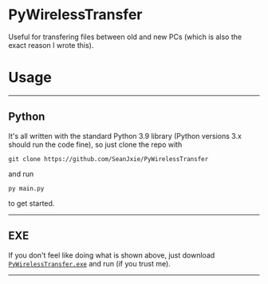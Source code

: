 # PyWirelessTransfer
Useful for transfering files between old and new PCs (which is also the exact reason I wrote this).

# Usage
---
## Python
It's all written with the standard Python 3.9 library (Python versions 3.x should run the code fine), so just clone the repo with
```
git clone https://github.com/SeanJxie/PyWirelessTransfer
```
and run
```
py main.py
```
to get started.

---
## EXE
If you don't feel like doing what is shown above, just download [`PyWirelessTransfer.exe`](https://github.com/SeanJxie/PyWirelessTransfer/blob/main/PyWirelessTransfer.exe?raw=true) and run (if you trust me).

---
